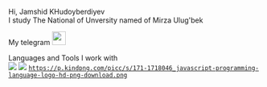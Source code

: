 Hi, Jamshid KHudoyberdiyev <br>
I study The National of Unversity named of Mirza Ulug'bek <br>

My telegram <a href="https://t.me/Jamshid_7112">
<img src="https://mpng.subpng.com/20180605/ef/kisspng-telegram-encapsulated-postscript-transfer-5b170605610126.3859681215282355253974.jpg" width="27px">
</a>


Languages and Tools I work with  <br>
<code><img src="http://assets.stickpng.com/thumbs/5847f5bdcef1014c0b5e489c.png"></code>
<code><img src="https://upload.wikimedia.org/wikipedia/commons/thumb/d/d5/CSS3_logo_and_wordmark.svg/1200px-CSS3_logo_and_wordmark.svg.png"></code>
<code>https://p.kindpng.com/picc/s/171-1718046_javascript-programming-language-logo-hd-png-download.png</code>

